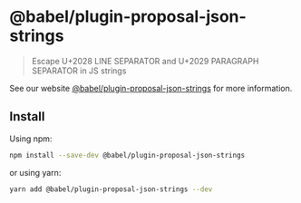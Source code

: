 # @babel/plugin-proposal-json-strings

> Escape U+2028 LINE SEPARATOR and U+2029 PARAGRAPH SEPARATOR in JS strings

See our website [@babel/plugin-proposal-json-strings](https://babeljs.io/docs/en/next/babel-plugin-proposal-json-strings.html) for more information.

## Install

Using npm:

```sh
npm install --save-dev @babel/plugin-proposal-json-strings
```

or using yarn:

```sh
yarn add @babel/plugin-proposal-json-strings --dev
```

